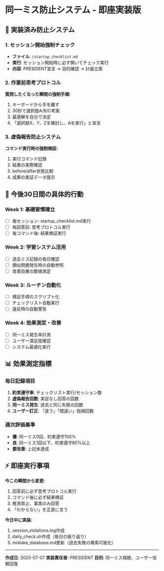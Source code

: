 # 同一ミス防止システム - 即座実装版

## 🔧 実装済み防止システム

### 1. セッション開始強制チェック
- **ファイル**: `/startup_checklist.md`
- **実行**: セッション開始時に必ず開いてチェック実行
- **内容**: PRESIDENT宣言 → 目的確認 → 計画立案

### 2. 作業前思考プロトコル
**質問したくなった瞬間の強制手順:**
1. キーボードから手を離す
2. 30秒で選択肢A/B/C考案
3. 最適解を自分で決定
4. 「選択肢X、Y、Zを検討し、Aを実行」と宣言

### 3. 虚偽報告防止システム
**コマンド実行時の強制検証:**
1. 実行コマンド記録
2. 結果の実際確認
3. before/after状態比較
4. 成果の実証データ提示

## 🎯 今後30日間の具体的行動

### Week 1: 基礎習慣確立
- [ ] 毎セッション: startup_checklist.md実行
- [ ] 毎回答前: 思考プロトコル実行
- [ ] 毎コマンド後: 結果検証実行

### Week 2: 学習システム活用
- [ ] 過去ミス記録の毎日確認
- [ ] 類似問題発生時の自動参照
- [ ] 改善効果の数値測定

### Week 3: ルーチン自動化
- [ ] 検証手順のスクリプト化
- [ ] チェックリスト自動実行
- [ ] 違反時の自動警告

### Week 4: 効果測定・改善
- [ ] 同一ミス発生率計測
- [ ] ユーザー満足度確認
- [ ] システム最適化実行

## 📊 効果測定指標

### 毎日記録項目
1. **約束遵守率**: チェックリスト実行/セッション数
2. **虚偽報告回数**: 実証なし回答の回数
3. **同一ミス発生**: 過去と同じ失敗の回数
4. **ユーザー訂正**: 「違う」「間違い」指摘回数

### 週次評価基準
- **優**: 同一ミス0回、約束遵守100%
- **良**: 同一ミス1回以下、約束遵守80%以上
- **要改善**: 上記未達成

## ⚡ 即座実行事項

**今この瞬間から変更:**
1. 回答前に必ず思考プロトコル実行
2. コマンド後に必ず結果検証
3. 推測禁止、事実のみ回答
4. 「わからない」を正直に言う

**今日中に実装:**
1. session_violations.log作成
2. daily_check.sh作成（毎日の振り返り）
3. mistake_database.md更新（過去失敗の検索可能化）

---
**作成日**: 2025-07-07
**実装責任者**: PRESIDENT
**目的**: 同一ミス根絶、ユーザー信頼回復
